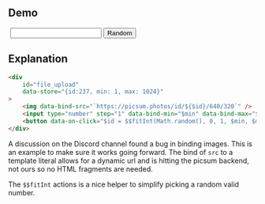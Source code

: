 ## Demo

<div
    id="file_upload"
    data-store="{id:237, min: 1, max: 1024}"
>
    <img class="rounded ring-4 ring-accent" data-bind-src="`https://picsum.photos/id/${$id}/640/320`" />
    <input class="input input-bordered" type="number" step="1" data-bind-min="$min" data-bind-max="$max" data-model="id">
    <button class="btn btn-primary" data-on-click="$id = $$fitInt(Math.random(), 0, 1, $min, $max)">Random</button>
</div>

## Explanation

```html
<div
    id="file_upload"
    data-store="{id:237, min: 1, max: 1024}"
>
    <img data-bind-src="`https://picsum.photos/id/${$id}/640/320`" />
    <input type="number" step="1" data-bind-min="$min" data-bind-max="$max" data-model="id">
    <button data-on-click="$id = $$fitInt(Math.random(), 0, 1, $min, $max)">Random</button>
</div>
```

A discussion on the Discord channel found a bug in binding images.  This is an example to make sure it works going forward.  The bind of `src` to a template literal allows for a dynamic url and is hitting the picsum backend, not ours so no HTML fragments are needed.

The `$$fitInt` actions is a nice helper to simplify picking a random valid number.
